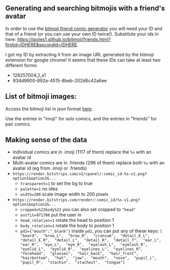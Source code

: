 ## Generating and searching bitmojis with a friend's avatar

In order to use the [bitmoji friend comic generator](https://jpoles1.github.io/bitmoji/friends.html?firstid=128256895_1-s1&secondid=128257004_1_s1) you will need your ID and that of a friend (or you can use your own ID twice!). Substitute your ids in here: https://jpoles1.github.io/bitmoji/friends.html?firstid=IDHERE&secondid=IDHERE.

I got my ID by extracting it from an image URL generated by the bitmoji extension for google chrome! It seems that these IDs can take at least two different forms:
 - 128257004_1_s1
 - 934d9900-892a-4515-8beb-202d6c42a6ee


## List of bitmoji images:

Access the bitmoji list in json format [here](https://api.bitmoji.com/content/templates).

Use the entries in "imoji" for solo comics, and the entries in "friends" for pair comics.

## Making sense of the data

* Individual comics are in .imoji (1117 of them) replace the `%s` with an avatar id
* Multi-avatar comics are in .friends (296 of them) replace both `%s` with an avatar id (eg from .imoji or .friends)
* `https://render.bitstrips.com/v2/cpanel/:comic_id-%s-v1.png?option1&option2&...`
  * `transparent=1` to set the bg to true
  * `palette=1` no idea
  * `width=200` scale image width to 200 pixels
* `https://render.bitstrips.com/render/:comic_id/%s-v1.png?option1&option2&...`
  * `cropped=%22body%22` you can also set cropped to `"head"`
  * `outfit=971786` put the user in
  * `head_rotation=1` rotate the head to position 1
  * `body_rotation=1` rotate the body to position 1
  * `pd2={"mouth":"_blank"}` inside `pd2`, you can put any of these keys: `[  "beard",  "brow_L",  "brow_R",  "cranium",  "detail_E_L",  "detail_E_R",  "detail_L",  "detail_R",  "detail_T",  "ear_L",  "ear_R",  "eye_L",  "eye_R",  "eyelash_L",  "eyelash_R",  "eyelid_L",  "eyelid_R",  "eyelines_L",  "eyelines_R",  "forehead",  "glasses",  "hair_back",  "hair_front",  "hairbottom",  "hat",  "jaw",  "mouth",  "nose",  "pupil_L",  "pupil_R",  "stachin",  "stachout",  "tongue"]`